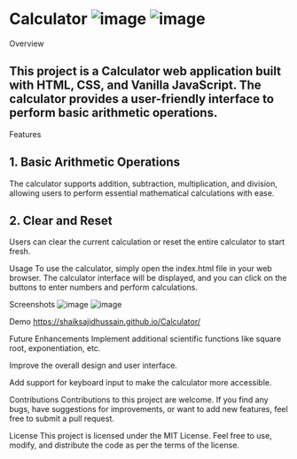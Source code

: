 # Calculator ![image](https://github.com/shaiksajidhussain/Calculator/assets/93574244/c0f7a837-2291-4276-8eeb-ebff1fcb3777) ![image](https://github.com/shaiksajidhussain/Calculator/assets/93574244/c0f7a837-2291-4276-8eeb-ebff1fcb3777)

Overview
<h2>This project is a Calculator web application built with HTML, CSS, and Vanilla JavaScript. The calculator provides a user-friendly interface to perform basic arithmetic operations.</h2>
Features
<h2>1. Basic Arithmetic Operations</h2>
<p>The calculator supports addition, subtraction, multiplication, and division, allowing users to perform essential mathematical calculations with ease.</p>
<h2>2. Clear and Reset</h2>
<p>Users can clear the current calculation or reset the entire calculator to start fresh.</p>
Usage
To use the calculator, simply open the index.html file in your web browser. The calculator interface will be displayed, and you can click on the buttons to enter numbers and perform calculations.

Screenshots
![image](https://github.com/shaiksajidhussain/Calculator/assets/93574244/0a02105c-d753-45c7-8595-ed609f2c127f)
![image](https://github.com/shaiksajidhussain/Calculator/assets/93574244/d7e30404-51e6-4e8d-883b-6d194483a2d2)



Demo
https://shaiksajidhussain.github.io/Calculator/

Future Enhancements
Implement additional scientific functions like square root, exponentiation, etc.

Improve the overall design and user interface.

Add support for keyboard input to make the calculator more accessible.

Contributions
Contributions to this project are welcome. If you find any bugs, have suggestions for improvements, or want to add new features, feel free to submit a pull request.

License
This project is licensed under the MIT License. Feel free to use, modify, and distribute the code as per the terms of the license.
